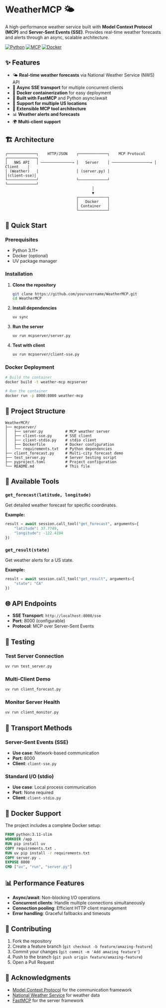 # WeatherMCP 🌤️

A high-performance weather service built with **Model Context Protocol (MCP)** and **Server-Sent Events (SSE)**. Provides real-time weather forecasts and alerts through an async, scalable architecture.

[![Python](https://img.shields.io/badge/Python-3.11+-blue.svg)](https://python.org)
[![MCP](https://img.shields.io/badge/MCP-1.12.4+-green.svg)](https://modelcontextprotocol.io)
[![Docker](https://img.shields.io/badge/Docker-Ready-blue.svg)](https://docker.com)

## ✨ Features

- 🌤️ **Real-time weather forecasts** via National Weather Service (NWS) API
- 🔄 **Async SSE transport** for multiple concurrent clients
- 🐳 **Docker containerization** for easy deployment
- 🚀 **Built with FastMCP** and Python async/await
- 📍 **Support for multiple US locations**
- 🔌 **Extensible MCP tool architecture**
- 📊 **Weather alerts and forecasts**
- 🌍 **Multi-client support**

## 🏗️ Architecture

```
┌─────────────┐    HTTP/JSON    ┌─────────────┐    MCP Protocol    ┌─────────────┐
│   NWS API   │ ──────────────→ │   Server    │ ─────────────────→ │   Client    │
│ (Weather)   │                 │ (server.py) │                     │(client-sse)│
└─────────────┘                 └─────────────┘                     └─────────────┘
                                       │
                                       ▼
                                ┌─────────────┐
                                │   Docker    │
                                │ Container   │
                                └─────────────┘
```

## 🚀 Quick Start

### Prerequisites
- Python 3.11+
- Docker (optional)
- UV package manager

### Installation

1. **Clone the repository**
   ```bash
   git clone https://github.com/yourusername/WeatherMCP.git
   cd WeatherMCP
   ```

2. **Install dependencies**
   ```bash
   uv sync
   ```

3. **Run the server**
   ```bash
   uv run mcpserver/server.py
   ```

4. **Test with client**
   ```bash
   uv run mcpserver/client-sse.py
   ```

### Docker Deployment

```bash
# Build the container
docker build -t weather-mcp mcpserver

# Run the container
docker run -p 8000:8000 weather-mcp
```

## 📁 Project Structure

```
WeatherMCP/
├── mcpserver/
│   ├── server.py          # MCP weather server
│   ├── client-sse.py      # SSE client
│   ├── client-stdio.py    # stdio client
│   ├── Dockerfile         # Docker configuration
│   └── requirements.txt   # Python dependencies
├── client_forecast.py     # Multi-city forecast demo
├── test_server.py         # Server testing script
├── pyproject.toml         # Project configuration
└── README.md              # This file
```

## 🔧 Available Tools

### `get_forecast(latitude, longitude)`
Get detailed weather forecast for specific coordinates.

**Example:**
```python
result = await session.call_tool("get_forecast", arguments={
    "latitude": 37.7749, 
    "longitude": -122.4194
})
```

### `get_result(state)`
Get weather alerts for a US state.

**Example:**
```python
result = await session.call_tool("get_result", arguments={
    "state": "CA"
})
```

## 🌐 API Endpoints

- **SSE Transport**: `http://localhost:8000/sse`
- **Port**: 8000 (configurable)
- **Protocol**: MCP over Server-Sent Events

## 🧪 Testing

### Test Server Connection
```bash
uv run test_server.py
```

### Multi-Client Demo
```bash
uv run client_forecast.py
```

### Monitor Server Health
```bash
uv run client_monitor.py
```

## 🔌 Transport Methods

### Server-Sent Events (SSE)
- **Use case**: Network-based communication
- **Port**: 8000
- **Client**: `client-sse.py`

### Standard I/O (stdio)
- **Use case**: Local process communication
- **Port**: None required
- **Client**: `client-stdio.py`

## 🐳 Docker Support

The project includes a complete Docker setup:

```dockerfile
FROM python:3.11-slim
WORKDIR /app
RUN pip install uv
COPY requirements.txt .
RUN uv pip install -r requirements.txt
COPY server.py .
EXPOSE 8000
CMD ["uv", "run", "server.py"]
```

## 📊 Performance Features

- **Async/await**: Non-blocking I/O operations
- **Concurrent clients**: Handle multiple connections simultaneously
- **Connection pooling**: Efficient HTTP client management
- **Error handling**: Graceful fallbacks and timeouts

## 🤝 Contributing

1. Fork the repository
2. Create a feature branch (`git checkout -b feature/amazing-feature`)
3. Commit your changes (`git commit -m 'Add amazing feature'`)
4. Push to the branch (`git push origin feature/amazing-feature`)
5. Open a Pull Request


## 🙏 Acknowledgments

- [Model Context Protocol](https://modelcontextprotocol.io) for the communication framework
- [National Weather Service](https://weather.gov) for weather data
- [FastMCP](https://github.com/jlowin/fastmcp) for the server framework
